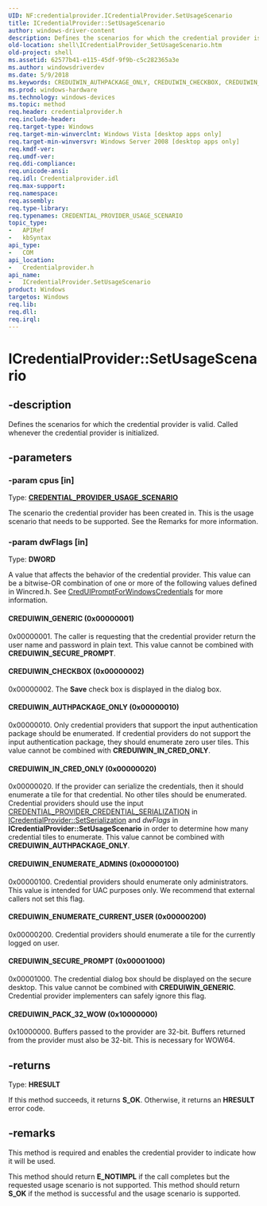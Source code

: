 ```yaml
---
UID: NF:credentialprovider.ICredentialProvider.SetUsageScenario
title: ICredentialProvider::SetUsageScenario
author: windows-driver-content
description: Defines the scenarios for which the credential provider is valid. Called whenever the credential provider is initialized.
old-location: shell\ICredentialProvider_SetUsageScenario.htm
old-project: shell
ms.assetid: 62577b41-e115-45df-9f9b-c5c282365a3e
ms.author: windowsdriverdev
ms.date: 5/9/2018
ms.keywords: CREDUIWIN_AUTHPACKAGE_ONLY, CREDUIWIN_CHECKBOX, CREDUIWIN_ENUMERATE_ADMINS, CREDUIWIN_ENUMERATE_CURRENT_USER, CREDUIWIN_GENERIC, CREDUIWIN_IN_CRED_ONLY, CREDUIWIN_PACK_32_WOW, CREDUIWIN_SECURE_PROMPT, ICredentialProvider interface [Windows Shell],SetUsageScenario method, ICredentialProvider.SetUsageScenario, ICredentialProvider::SetUsageScenario, SetUsageScenario, SetUsageScenario method [Windows Shell], SetUsageScenario method [Windows Shell],ICredentialProvider interface, credentialprovider/ICredentialProvider::SetUsageScenario, shell.ICredentialProvider_SetUsageScenario, shell_ICredentialProvider_SetUsageScenario
ms.prod: windows-hardware
ms.technology: windows-devices
ms.topic: method
req.header: credentialprovider.h
req.include-header: 
req.target-type: Windows
req.target-min-winverclnt: Windows Vista [desktop apps only]
req.target-min-winversvr: Windows Server 2008 [desktop apps only]
req.kmdf-ver: 
req.umdf-ver: 
req.ddi-compliance: 
req.unicode-ansi: 
req.idl: Credentialprovider.idl
req.max-support: 
req.namespace: 
req.assembly: 
req.type-library: 
req.typenames: CREDENTIAL_PROVIDER_USAGE_SCENARIO
topic_type:
-	APIRef
-	kbSyntax
api_type:
-	COM
api_location:
-	Credentialprovider.h
api_name:
-	ICredentialProvider.SetUsageScenario
product: Windows
targetos: Windows
req.lib: 
req.dll: 
req.irql: 
---
```


# ICredentialProvider::SetUsageScenario


## -description


Defines the scenarios for which the credential provider is valid. Called whenever the credential provider is initialized.


## -parameters




### -param cpus [in]

Type: <b><a href="https://msdn.microsoft.com/86025d1d-b13d-4f61-824a-fd471e449567">CREDENTIAL_PROVIDER_USAGE_SCENARIO</a></b>

The scenario the credential provider has been created in. This is the usage scenario that needs to be supported. See the Remarks for more information.


### -param dwFlags [in]

Type: <b>DWORD</b>

A value that affects the behavior of the credential provider. This value can be a bitwise-OR combination of one or more of the following values defined in Wincred.h. See <a href="https://msdn.microsoft.com/946ac279-d30a-4a6c-a76d-d93597121427">CredUIPromptForWindowsCredentials</a> for more information.



#### CREDUIWIN_GENERIC (0x00000001)

0x00000001. The caller is requesting that the credential provider return the user name and password in plain text. This value cannot be combined with <b>CREDUIWIN_SECURE_PROMPT</b>.



#### CREDUIWIN_CHECKBOX (0x00000002)

0x00000002. The <b>Save</b> check box is displayed in the dialog box.



#### CREDUIWIN_AUTHPACKAGE_ONLY (0x00000010)

0x00000010. Only credential providers that support the input authentication package should be enumerated. If credential providers do not support the input authentication package, they should enumerate zero user tiles. This value cannot be combined with <b>CREDUIWIN_IN_CRED_ONLY</b>.



#### CREDUIWIN_IN_CRED_ONLY (0x00000020)

0x00000020. If the provider can serialize the credentials, then it should enumerate a tile for that credential. No other tiles should be enumerated. Credential providers should use the input <a href="https://msdn.microsoft.com/55ff9be3-490d-4f82-92a0-3551ccbcaade">CREDENTIAL_PROVIDER_CREDENTIAL_SERIALIZATION</a> in <a href="https://msdn.microsoft.com/eeeaa3b8-ad0f-4d31-bdd1-646b0e33b7cd">ICredentialProvider::SetSerialization</a> and <i>dwFlags</i> in <b>ICredentialProvider::SetUsageScenario</b> in order 
to determine how many credential tiles to enumerate. This value cannot be combined with <b>CREDUIWIN_AUTHPACKAGE_ONLY</b>.



#### CREDUIWIN_ENUMERATE_ADMINS (0x00000100)

0x00000100. Credential providers should enumerate only administrators. This value is intended for UAC purposes only. We recommend that external callers not set this flag.



#### CREDUIWIN_ENUMERATE_CURRENT_USER (0x00000200)

0x00000200. Credential providers should enumerate a tile for the currently logged on user.



#### CREDUIWIN_SECURE_PROMPT (0x00001000)

0x00001000. The credential dialog box should be displayed on the secure desktop. This value cannot be combined with <b>CREDUIWIN_GENERIC</b>. Credential provider implementers can safely ignore this flag.



#### CREDUIWIN_PACK_32_WOW (0x10000000)

0x10000000. Buffers passed to the provider are 32-bit. Buffers returned from the provider must also be 32-bit. This is necessary for WOW64.


## -returns



Type: <b>HRESULT</b>

If this method succeeds, it returns <b xmlns:loc="http://microsoft.com/wdcml/l10n">S_OK</b>. Otherwise, it returns an <b xmlns:loc="http://microsoft.com/wdcml/l10n">HRESULT</b> error code.




## -remarks



This method is required and enables the credential provider to indicate how it will be used.

This method should return <b>E_NOTIMPL</b> if the call completes but the requested usage scenario is not supported. This method should return <b>S_OK</b> if the method is successful and the usage scenario is supported.



